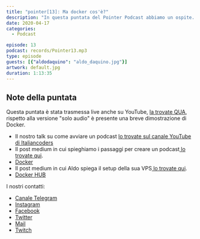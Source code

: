 ```yaml
---
title: "pointer[13]: Ma docker cos'è?"
description: "In questa puntata del Pointer Podcast abbiamo un ospite. Si tratta di Aldo D'Aquino, studente magistrale di informatica che ci parla di Docker."
date: 2020-04-17
categories:
  - Podcast

episode: 13
podcast: records/Pointer13.mp3
type: episode
guests: [{"aldodaquino": "aldo_daquino.jpg"}]
artwork: default.jpg
duration: 1:13:35
---
```


## Note della puntata

<!-- wp:paragraph -->
<p>Questa puntata è stata trasmessa live anche su YouTube, <a href="https://www.youtube.com/watch?v=QZg5Vjo3rWY">la trovate QUA</a>, rispetto alla versione "solo audio" è presente una breve dimostrazione di Docker.</p>
<!-- /wp:paragraph -->

<!-- wp:list -->
<ul><li>Il nostro talk su come avviare un podcast <a href="https://www.youtube.com/watch?v=M8DJQplc-3E">lo trovate sul canale YouTube di Italiancoders</a></li><li>Il post medium in cui spieghiamo i passaggi per creare un podcast<a href="https://medium.com/@Tankado95/come-abbiamo-avviato-un-podcast-dalla-creazione-del-sito-a-spotify-e-apple-podcast-147ab128cdda"> lo trovate qui</a>.</li><li><a href="https://www.docker.com">Docker</a></li><li>Il post medium in cui Aldo spiega il setup della sua VPS<a href="https://medium.com/@daquinoaldo/my-server-setup-reverse-proxy-and-free-ssl-thanks-to-traefik-and-docker-4e7fa161e30f"> lo trovate qui</a>.</li><li><a href="https://hub.docker.com">Docker HUB</a></li></ul>
<!-- /wp:list -->



I nostri contatti:

- [Canale Telegram](https://t.me/PointerPodcast)
- [Instagram](https://www.instagram.com/pointerpodcast/)
- [Facebook](https://www.facebook.com/pointerPodcast/)
- [Twitter](https://twitter.com/PointerPodcast)
- [Mail](info@pointerpodcast.it)
- [Twitch](https://www.twitch.tv/pointerpodcast)

